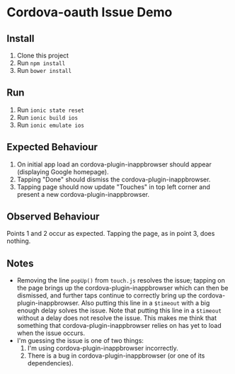 # Cordova-oauth Issue Demo

## Install
1. Clone this project
2. Run `npm install`
3. Run `bower install`

## Run
1. Run `ionic state reset`
2. Run `ionic build ios`
3. Run `ionic emulate ios`

## Expected Behaviour
1. On initial app load an cordova-plugin-inappbrowser should appear (displaying Google homepage).
2. Tapping "Done" should dismiss the cordova-plugin-inappbrowser.
3. Tapping page should now update "Touches" in top left corner and present a new cordova-plugin-inappbrowser.

## Observed Behaviour
Points 1 and 2 occur as expected. Tapping the page, as in point 3, does nothing.

## Notes
- Removing the line `popUp()` from `touch.js` resolves the issue; tapping on the page brings up the cordova-plugin-inappbrowser which can then be dismissed, and further taps continue to correctly bring up the cordova-plugin-inappbrowser. Also putting this line in a `$timeout` with a big enough delay solves the issue. Note that putting this line in a `$timeout` without a delay does not resolve the issue. This makes me think that something that cordova-plugin-inappbrowser relies on has yet to load when the issue occurs.
- I'm guessing the issue is one of two things:
  1. I'm using cordova-plugin-inappbrowser incorrectly.
  2. There is a bug in cordova-plugin-inappbrowser (or one of its dependencies).
